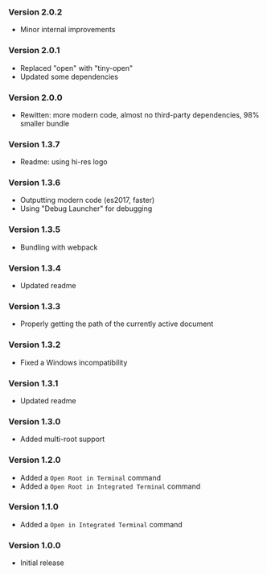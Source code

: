 ### Version 2.0.2
- Minor internal improvements

### Version 2.0.1
- Replaced "open" with "tiny-open"
- Updated some dependencies

### Version 2.0.0
- Rewitten: more modern code, almost no third-party dependencies, 98% smaller bundle

### Version 1.3.7
- Readme: using hi-res logo

### Version 1.3.6
- Outputting modern code (es2017, faster)
- Using "Debug Launcher" for debugging

### Version 1.3.5
- Bundling with webpack

### Version 1.3.4
- Updated readme

### Version 1.3.3
- Properly getting the path of the currently active document

### Version 1.3.2
- Fixed a Windows incompatibility

### Version 1.3.1
- Updated readme

### Version 1.3.0
- Added multi-root support

### Version 1.2.0
- Added a `Open Root in Terminal` command
- Added a `Open Root in Integrated Terminal` command

### Version 1.1.0
- Added a `Open in Integrated Terminal` command

### Version 1.0.0
- Initial release
